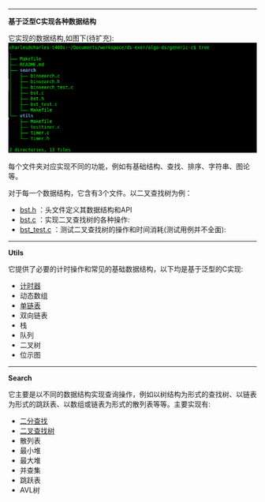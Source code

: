 -----

**基于泛型C实现各种数据结构**

它实现的数据结构,如图下(待扩充):
![数据结构](https://github.com/charlesxiong/algo-ds/blob/master/generics-java/images/Selection_036.png)

每个文件夹对应实现不同的功能，例如有基础结构、查找、排序、字符串、图论等。

对于每一个数据结构，它含有3个文件。以二叉查找树为例：

- [bst.h](https://github.com/charlesxiong/algo-ds/blob/master/generics-c/search/bst.h) ：头文件定义其数据结构和API
- [bst.c](https://github.com/charlesxiong/algo-ds/blob/master/generics-c/search/bst.c) ：实现二叉查找树的各种操作: 
- [bst_test.c](https://github.com/charlesxiong/algo-ds/blob/master/generics-c/search/bst_test.c) ：测试二叉查找树的操作和时间消耗(测试用例并不全面): 



-----

**Utils**

它提供了必要的计时操作和常见的基础数据结构，以下均是基于泛型的C实现:

- [计时器](https://github.com/charlesxiong/algo-ds/blob/master/generics-c/utils/timer.c) 
- 动态数组
- [单链表](https://github.com/charlesxiong/algo-ds/blob/master/generics-c/utils/linklist.c)
- 双向链表
- 栈
- 队列
- 二叉树
- 位示图



-----

**Search**

它主要是以不同的数据结构实现查询操作，例如以树结构为形式的查找树、以链表为形式的跳跃表、以数组或链表为形式的散列表等等。主要实现有:

- [二分查找](https://github.com/charlesxiong/algo-ds/blob/master/generics-c/search/binsearch.c)
- [二叉查找树](https://github.com/charlesxiong/algo-ds/blob/master/generics-c/search/bst.c)
- 散列表
- 最小堆
- 最大堆
- 并查集
- 跳跃表
- AVL树

